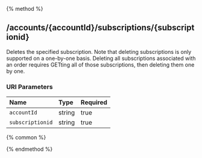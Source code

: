 {% method %}
## /accounts/{accountId}/subscriptions/{subscriptionid}

Deletes the specified subscription. Note that deleting subscriptions is only supported on a one-by-one basis.
Deleting all subscriptions associated with an order requires GETting all of those subscriptions, then deleting them one by one.



### URI Parameters
| Name | Type | Required |
|:-----|:-----|:---------|
| `accountId` | string | true |
| `subscriptionid` | string | true |






{% common %}



{% endmethod %}
